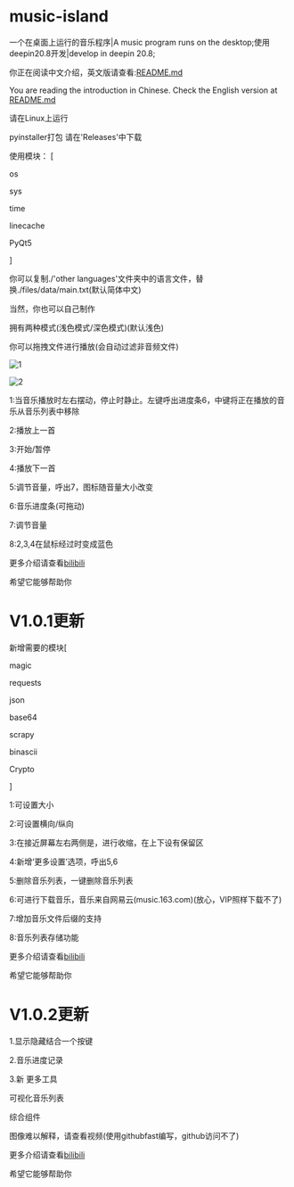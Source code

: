 # music-island
一个在桌面上运行的音乐程序|A music program runs on the desktop;使用deepin20.8开发|develop in deepin 20.8;

你正在阅读中文介绍，英文版请查看:[README.md](README.md)

You are reading the introduction in Chinese. Check the English version at [README.md](README.md)

请在Linux上运行

pyinstaller打包 请在'Releases'中下载

使用模块：
[

os

sys

time

linecache

PyQt5

]

你可以复制./'other languages'文件夹中的语言文件，替换./files/data/main.txt(默认简体中文)

当然，你也可以自己制作

拥有两种模式(浅色模式/深色模式)(默认浅色)

你可以拖拽文件进行播放(会自动过滤非音频文件)

![1](https://usercontent.githubfast.com/user-images/100999485/214250634-c24e2c1c-0ff9-4ef9-9b77-9b4df175e407.png)

![2](https://usercontent.githubfast.com/user-images/100999485/214250673-964ccf75-2745-4fae-8fc3-f96b0c39434a.png)

1:当音乐播放时左右摆动，停止时静止。左键呼出进度条6，中键将正在播放的音乐从音乐列表中移除

2:播放上一首

3:开始/暂停

4:播放下一首

5:调节音量，呼出7，图标随音量大小改变

6:音乐进度条(可拖动)

7:调节音量

8:2,3,4在鼠标经过时变成蓝色

更多介绍请查看[bilibili](https://www.bilibili.com/video/bv1tY411D7R6)

希望它能够帮助你


# V1.0.1更新

新增需要的模块[

magic

requests

json

base64

scrapy

binascii

Crypto

]

1:可设置大小

2:可设置横向/纵向

3:在接近屏幕左右两侧是，进行收缩，在上下设有保留区

4:新增‘更多设置’选项，呼出5,6

5:删除音乐列表，一键删除音乐列表

6:可进行下载音乐，音乐来自网易云(music.163.com)(放心，VIP照样下载不了)

7:增加音乐文件后缀的支持

8:音乐列表存储功能

更多介绍请查看[bilibili](https://www.bilibili.com/video/bv1eT411y7bK)

希望它能够帮助你

# V1.0.2更新

1.显示隐藏结合一个按键

2.音乐进度记录

3.新 更多工具

可视化音乐列表

综合组件

图像难以解释，请查看视频(使用githubfast编写，github访问不了)

更多介绍请查看[bilibili](https://www.bilibili.com/video/bv1ts4y1s7dk)

希望它能够帮助你
